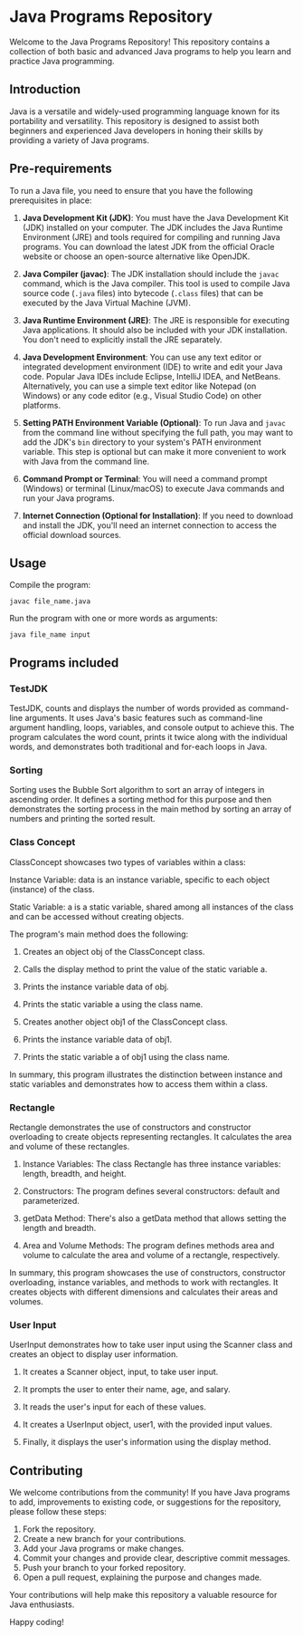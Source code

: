 # Java Programs Repository

Welcome to the Java Programs Repository! This repository contains a collection of both basic and advanced Java programs to help you learn and practice Java programming.

## Introduction

Java is a versatile and widely-used programming language known for its portability and versatility. This repository is designed to assist both beginners and experienced Java developers in honing their skills by providing a variety of Java programs.

## Pre-requirements
To run a Java file, you need to ensure that you have the following prerequisites in place:

1. **Java Development Kit (JDK)**: You must have the Java Development Kit (JDK) installed on your computer. The JDK includes the Java Runtime Environment (JRE) and tools required for compiling and running Java programs. You can download the latest JDK from the official Oracle website or choose an open-source alternative like OpenJDK.

2. **Java Compiler (javac)**: The JDK installation should include the `javac` command, which is the Java compiler. This tool is used to compile Java source code (`.java` files) into bytecode (`.class` files) that can be executed by the Java Virtual Machine (JVM).

3. **Java Runtime Environment (JRE)**: The JRE is responsible for executing Java applications. It should also be included with your JDK installation. You don't need to explicitly install the JRE separately.

4. **Java Development Environment**: You can use any text editor or integrated development environment (IDE) to write and edit your Java code. Popular Java IDEs include Eclipse, IntelliJ IDEA, and NetBeans. Alternatively, you can use a simple text editor like Notepad (on Windows) or any code editor (e.g., Visual Studio Code) on other platforms.

5. **Setting PATH Environment Variable (Optional)**: To run Java and `javac` from the command line without specifying the full path, you may want to add the JDK's `bin` directory to your system's PATH environment variable. This step is optional but can make it more convenient to work with Java from the command line.

6. **Command Prompt or Terminal**: You will need a command prompt (Windows) or terminal (Linux/macOS) to execute Java commands and run your Java programs.

7. **Internet Connection (Optional for Installation)**: If you need to download and install the JDK, you'll need an internet connection to access the official download sources.

## Usage
Compile the program:

```
javac file_name.java
```
Run the program with one or more words as arguments:
```
java file_name input
```

## Programs included

### TestJDK
TestJDK, counts and displays the number of words provided as command-line arguments. It uses Java's basic features such as command-line argument handling, loops, variables, and console output to achieve this. The program calculates the word count, prints it twice along with the individual words, and demonstrates both traditional and for-each loops in Java.

### Sorting
Sorting uses the Bubble Sort algorithm to sort an array of integers in ascending order. It defines a sorting method for this purpose and then demonstrates the sorting process in the main method by sorting an array of numbers and printing the sorted result.

### Class Concept
ClassConcept showcases two types of variables within a class:<br>

Instance Variable: data is an instance variable, specific to each object (instance) of the class.<br>

Static Variable: a is a static variable, shared among all instances of the class and can be accessed without creating objects.

The program's main method does the following:

1. Creates an object obj of the ClassConcept class.

2. Calls the display method to print the value of the static variable a.

3. Prints the instance variable data of obj.

4. Prints the static variable a using the class name.

5. Creates another object obj1 of the ClassConcept class.

6. Prints the instance variable data of obj1.

7. Prints the static variable a of obj1 using the class name.

In summary, this program illustrates the distinction between instance and static variables and demonstrates how to access them within a class.

### Rectangle

Rectangle demonstrates the use of constructors and constructor overloading to create objects representing rectangles. It calculates the area and volume of these rectangles.

1. Instance Variables: The class Rectangle has three instance variables: length, breadth, and height.

2. Constructors: The program defines several constructors: default and parameterized.

3. getData Method: There's also a getData method that allows setting the length and breadth.

4. Area and Volume Methods: The program defines methods area and volume to calculate the area and volume of a rectangle, respectively.

In summary, this program showcases the use of constructors, constructor overloading, instance variables, and methods to work with rectangles. It creates objects with different dimensions and calculates their areas and volumes.

### User Input

UserInput demonstrates how to take user input using the Scanner class and creates an object to display user information.

1. It creates a Scanner object, input, to take user input.

2. It prompts the user to enter their name, age, and salary.

3. It reads the user's input for each of these values.

4. It creates a UserInput object, user1, with the provided input values.

5. Finally, it displays the user's information using the display method.

## Contributing

We welcome contributions from the community! If you have Java programs to add, improvements to existing code, or suggestions for the repository, please follow these steps:

1. Fork the repository.
2. Create a new branch for your contributions.
3. Add your Java programs or make changes.
4. Commit your changes and provide clear, descriptive commit messages.
5. Push your branch to your forked repository.
6. Open a pull request, explaining the purpose and changes made.

Your contributions will help make this repository a valuable resource for Java enthusiasts.

Happy coding!
